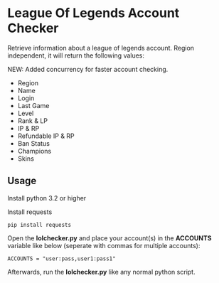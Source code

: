 # League Of Legends Account Checker
Retrieve information about a league of legends account. Region independent, it will return the following values:

NEW: Added concurrency for faster account checking.

* Region
* Name
* Login
* Last Game
* Level
* Rank & LP
* IP & RP
* Refundable IP & RP
* Ban Status
* Champions
* Skins

## Usage

Install python 3.2 or higher

Install requests

```
pip install requests
```

Open the **lolchecker.py** and place your account(s) in the **ACCOUNTS** variable like below (seperate with commas for multiple accounts):

```
ACCOUNTS = "user:pass,user1:pass1"
```

Afterwards, run the **lolchecker.py** like any normal python script.
